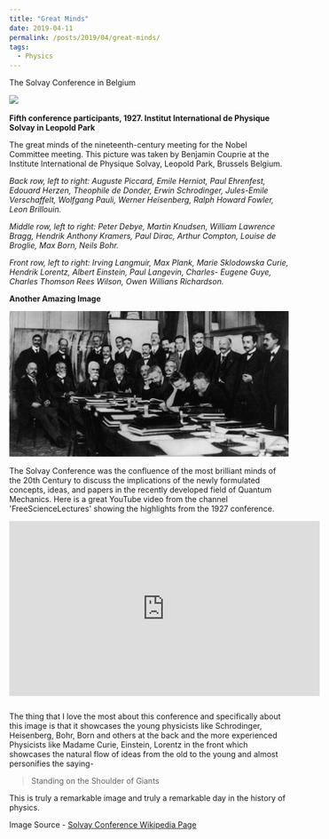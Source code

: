 ```yaml
---
title: "Great Minds"
date: 2019-04-11
permalink: /posts/2019/04/great-minds/
tags:
  - Physics
---
```


The Solvay Conference in Belgium

![](https://upload.wikimedia.org/wikipedia/commons/6/6e/Solvay_conference_1927.jpg)

**Fifth conference participants, 1927. Institut International de Physique Solvay in Leopold Park**

The great minds of the nineteenth-century meeting for the Nobel Committee meeting. This picture was taken by Benjamin Couprie at the Institute International de Physique Solvay, Leopold Park, Brussels Belgium.

_Back row, left to right: Auguste Piccard, Emile Herniot, Paul Ehrenfest, Edouard Herzen, Theophile de Donder, Erwin Schrodinger, Jules-Emile Verschaffelt, Wolfgang Pauli, Werner Heisenberg, Ralph Howard Fowler, Leon Brillouin._

_Middle row, left to right: Peter Debye, Martin Knudsen, William Lawrence Bragg, Hendrik Anthony Kramers, Paul Dirac, Arthur Compton, Louise de Broglie, Max Born, Neils Bohr._

_Front row, left to right: Irving Langmuir, Max Plank, Marie Sklodowska Curie, Hendrik Lorentz, Albert Einstein, Paul Langevin, Charles- Eugene Guye, Charles Thomson Rees Wilson, Owen Willians Richardson._


**Another Amazing Image**

![](/images/blog/solvay_conference.jpg)

The Solvay Conference was the confluence of the most brilliant minds of the 20th Century to discuss the implications of the newly formulated concepts, ideas, and papers in the recently developed field of Quantum Mechanics. Here is a great YouTube video from the channel 'FreeScienceLectures' showing the highlights from the 1927 conference. 

<div style="margin-bottom:25px">
<iframe width="560" height="315" src="https://www.youtube.com/embed/8GZdZUouzBY" title="YouTube video player" frameborder="0" allow="accelerometer; autoplay; clipboard-write; encrypted-media; gyroscope; picture-in-picture" allowfullscreen></iframe>
</div>

The thing that I love the most about this conference and specifically about this image is that it showcases the young physicists like Schrodinger, Heisenberg, Bohr, Born and others at the back and the more experienced Physicists like Madame Curie, Einstein, Lorentz in the front which showcases the natural flow of ideas from the old to the young and almost personifies the saying-

>Standing on the Shoulder of Giants

This is truly a remarkable image and truly a remarkable day in the history of physics.

Image Source - [Solvay Conference Wikipedia Page](https://en.wikipedia.org/wiki/Solvay_Conference)
